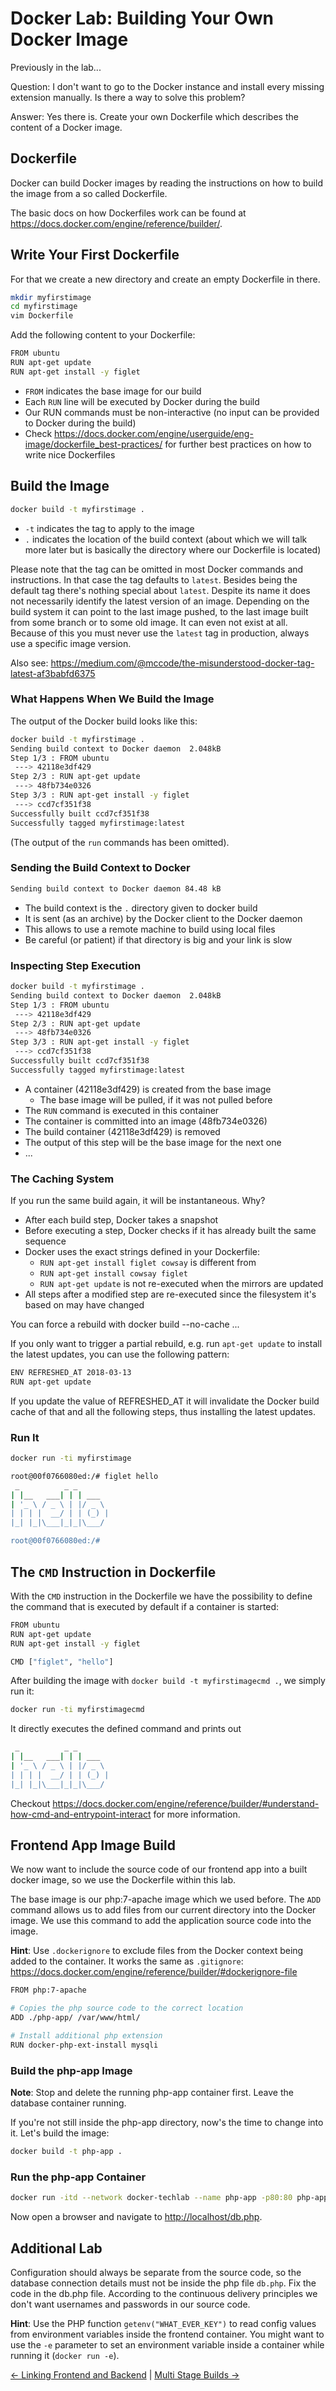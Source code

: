 # Docker Lab: Building Your Own Docker Image

Previously in the lab...

Question: I don't want to go to the Docker instance and install every missing extension manually. Is there a way to solve this problem?

Answer: Yes there is. Create your own Dockerfile which describes the content of a Docker image.

## Dockerfile

Docker can build Docker images by reading the instructions on how to build the image from a so called Dockerfile.

The basic docs on how Dockerfiles work can be found at <https://docs.docker.com/engine/reference/builder/>.

## Write Your First Dockerfile

For that we create a new directory and create an empty Dockerfile in there.

```bash
mkdir myfirstimage
cd myfirstimage
vim Dockerfile
```

Add the following content to your Dockerfile:

```bash
FROM ubuntu
RUN apt-get update
RUN apt-get install -y figlet
```

* `FROM` indicates the base image for our build
* Each `RUN` line will be executed by Docker during the build
* Our RUN commands must be non-interactive (no input can be provided to Docker during the build)
* Check <https://docs.docker.com/engine/userguide/eng-image/dockerfile_best-practices/> for further best practices on how to write nice Dockerfiles

## Build the Image

```bash
docker build -t myfirstimage .
```

* `-t` indicates the tag to apply to the image
* `.` indicates the location of the build context (about which we will talk more later but is basically the directory where our Dockerfile is located)

Please note that the tag can be omitted in most Docker commands and instructions. In that case the tag defaults to `latest`. Besides being the default tag there's nothing special about `latest`. Despite its name it does not necessarily identify the latest version of an image.
Depending on the build system it can point to the last image pushed, to the last image built from some branch or to some old image. It can even not exist at all.
Because of this you must never use the `latest` tag in production, always use a specific image version.

Also see: <https://medium.com/@mccode/the-misunderstood-docker-tag-latest-af3babfd6375>

### What Happens When We Build the Image

The output of the Docker build looks like this:

```bash
docker build -t myfirstimage .
Sending build context to Docker daemon  2.048kB
Step 1/3 : FROM ubuntu
 ---> 42118e3df429
Step 2/3 : RUN apt-get update
 ---> 48fb734e0326
Step 3/3 : RUN apt-get install -y figlet
 ---> ccd7cf351f38
Successfully built ccd7cf351f38
Successfully tagged myfirstimage:latest
```

(The output of the `run` commands has been omitted).

### Sending the Build Context to Docker

```bash
Sending build context to Docker daemon 84.48 kB
```

* The build context is the `.` directory given to docker build
* It is sent (as an archive) by the Docker client to the Docker daemon
* This allows to use a remote machine to build using local files
* Be careful (or patient) if that directory is big and your link is slow

### Inspecting Step Execution

```bash
docker build -t myfirstimage .
Sending build context to Docker daemon  2.048kB
Step 1/3 : FROM ubuntu
 ---> 42118e3df429
Step 2/3 : RUN apt-get update
 ---> 48fb734e0326
Step 3/3 : RUN apt-get install -y figlet
 ---> ccd7cf351f38
Successfully built ccd7cf351f38
Successfully tagged myfirstimage:latest
```

* A container (42118e3df429) is created from the base image
  * The base image will be pulled, if it was not pulled before
* The `RUN` command is executed in this container
* The container is committed into an image (48fb734e0326)
* The build container (42118e3df429) is removed
* The output of this step will be the base image for the next one
* ...

### The Caching System

If you run the same build again, it will be instantaneous.
Why?

* After each build step, Docker takes a snapshot
* Before executing a step, Docker checks if it has already built the same sequence
* Docker uses the exact strings defined in your Dockerfile:
  * `RUN apt-get install figlet cowsay` is different from
  * `RUN apt-get install cowsay figlet`
  * `RUN apt-get update` is not re-executed when the mirrors are updated
* All steps after a modified step are re-executed since the filesystem it's based on may have changed

You can force a rebuild with docker build --no-cache ...

If you only want to trigger a partial rebuild, e.g. run `apt-get update` to install the latest updates,
you can use the following pattern:

```bash
ENV REFRESHED_AT 2018-03-13
RUN apt-get update
```

If you update the value of REFRESHED_AT it will invalidate the Docker build cache of that and all
the following steps, thus installing the latest updates.

### Run It

```bash
docker run -ti myfirstimage
```

```bash
root@00f0766080ed:/# figlet hello
 _          _ _
| |__   ___| | | ___
| '_ \ / _ \ | |/ _ \
| | | |  __/ | | (_) |
|_| |_|\___|_|_|\___/

root@00f0766080ed:/#
```

## The `CMD` Instruction in Dockerfile

With the `CMD` instruction in the Dockerfile we have the possibility to define the command that is executed by default if a container is started:

```bash
FROM ubuntu
RUN apt-get update
RUN apt-get install -y figlet

CMD ["figlet", "hello"]
```

After building the image with `docker build -t myfirstimagecmd .`, we simply run it:

```bash
docker run -ti myfirstimagecmd
```

It directly executes the defined command and prints out

```bash
 _          _ _
| |__   ___| | | ___
| '_ \ / _ \ | |/ _ \
| | | |  __/ | | (_) |
|_| |_|\___|_|_|\___/


```

Checkout <https://docs.docker.com/engine/reference/builder/#understand-how-cmd-and-entrypoint-interact> for more information.

## Frontend App Image Build

We now want to include the source code of our frontend app into a built docker image, so we use the Dockerfile within this lab.

The base image is our php:7-apache image which we used before. The `ADD` command allows us to add files from our current directory into the Docker image.
We use this command to add the application source code into the image.

**Hint**: Use `.dockerignore` to exclude files from the Docker context being added to the container. It works the same as `.gitignore`: <https://docs.docker.com/engine/reference/builder/#dockerignore-file>

```bash
FROM php:7-apache

# Copies the php source code to the correct location
ADD ./php-app/ /var/www/html/

# Install additional php extension
RUN docker-php-ext-install mysqli
```

### Build the php-app Image

**Note**: Stop and delete the running php-app container first. Leave the database container running.

If you're not still inside the php-app directory, now's the time to change into it. Let's build the image:

```bash
docker build -t php-app .
```

### Run the php-app Container

```bash
docker run -itd --network docker-techlab --name php-app -p80:80 php-app
```

Now open a browser and navigate to <http://localhost/db.php>.

## Additional Lab

Configuration should always be separate from the source code, so the database connection details must not be inside the php file `db.php`.
Fix the code in the db.php file. According to the continuous delivery principles we don't want usernames and passwords in our source code.

**Hint**: Use the PHP function `getenv("WHAT_EVER_KEY")` to read config values from environment variables inside the frontend container. You might want to use the `-e` parameter to set an environment variable inside a container while running it (`docker run -e`).


[← Linking Frontend and Backend](09_frontend_backend.md) |
[Multi Stage Builds →](10_1_multistage_build.md)